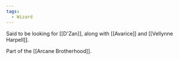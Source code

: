 ```yaml
---
tags:
  - Wizard
---
```


Said to be looking for [[D'Zan]], along with [[Avarice]] and [[Vellynne Harpell]].

Part of the [[Arcane Brotherhood]].